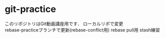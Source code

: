 # git-practice
このリポジトリはGit動画講座用です．
ローカルリポで変更  
rebase-practiceブランチで更新(rebase-conflict用)
rebase pull用
stash練習
